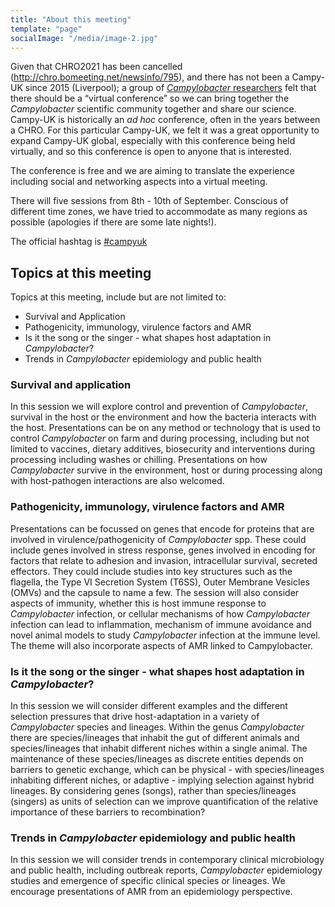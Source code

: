 ```yaml
---
title: "About this meeting"
template: "page"
socialImage: "/media/image-2.jpg"
---
```


Given that CHRO2021 has been cancelled (http://chro.bomeeting.net/newsinfo/795), and there has not been a Campy-UK since 2015 (Liverpool); a group of [*Campylobacter* researchers](https://campyuk.github.io/conference2021/pages/aboutus/) felt that there should be a “virtual conference” so we can bring together the *Campylobacter* scientific community together and share our science. Campy-UK is historically an *ad hoc* conference, often in the years between a CHRO. For this particular Campy-UK, we felt it was a great opportunity to expand Campy-UK global, especially with this conference being held virtually, and so this conference is open to anyone that is interested.

The conference is free and we are aiming to translate the experience including social and networking aspects into a virtual meeting.  

There will five sessions from 8th - 10th of September. Conscious of different time zones, we have tried to accommodate as many regions as possible (apologies if there are some late nights!). 

The official hashtag is [#campyuk](https://twitter.com/hashtag/campyuk)

## Topics at this meeting
Topics at this meeting, include but are not limited to: 
* Survival and Application
* Pathogenicity, immunology, virulence factors and AMR
* Is it the song or the singer - what shapes host adaptation in *Campylobacter*?
* Trends in *Campylobacter* epidemiology and public health

### Survival and application
In this session we will explore control and prevention of *Campylobacter*, survival in the host or the environment and how the bacteria interacts with the host. Presentations can be on any method or technology that is used to control *Campylobacter* on farm and during processing, including but not limited to vaccines, dietary additives, biosecurity and  interventions during processing including washes or chilling. Presentations on how *Campylobacter* survive in the environment, host or during processing along with host-pathogen interactions are also welcomed. 

### Pathogenicity, immunology, virulence factors and AMR
Presentations can be focussed on genes that encode for proteins that are involved in virulence/pathogenicity of *Campylobacter* spp. These could include genes involved in stress response, genes involved in encoding for factors that relate to adhesion and invasion, intracellular survival, secreted effectors. They could include studies into key structures such as the flagella, the Type VI Secretion System (T6SS), Outer Membrane Vesicles (OMVs) and the capsule to name a few. The session will also consider aspects of immunity, whether this is host immune response to *Campylobacter* infection, or cellular mechanisms of how *Campylobacter* infection can lead to inflammation, mechanism of immune avoidance and novel animal models to study *Campylobacter* infection at the immune level. The theme will also incorporate aspects of AMR linked to Campylobacter. 

### Is it the song or the singer - what shapes host adaptation in *Campylobacter*?
In this session we will consider different examples and the different selection pressures that drive host-adaptation in a variety of *Campylobacter* species and lineages. Within the genus *Campylobacter* there are species/lineages that inhabit the gut of different animals and species/lineages that inhabit different niches within a single animal. The maintenance of these species/lineages as discrete entities depends on barriers to genetic exchange, which can be physical - with species/lineages inhabiting different niches, or adaptive - implying selection against hybrid lineages. By considering genes (songs), rather than species/lineages (singers) as units of selection can we improve quantification of the relative importance of these barriers to recombination?

### Trends in *Campylobacter* epidemiology and public health
In this session we will consider trends in contemporary clinical microbiology and public health, including outbreak reports, *Campylobacter* epidemiology studies and emergence of specific clinical species or lineages. We encourage presentations of AMR from an epidemiology perspective.   
